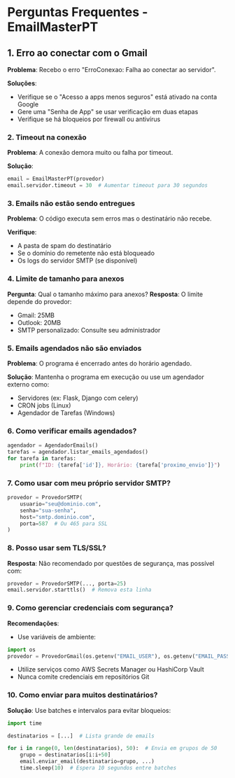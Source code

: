 # Perguntas Frequentes - EmailMasterPT


## 1. Erro ao conectar com o Gmail

**Problema**: Recebo o erro "ErroConexao: Falha ao conectar ao servidor".

**Soluções**:
- Verifique se o "Acesso a apps menos seguros" está ativado na conta Google
- Gere uma "Senha de App" se usar verificação em duas etapas
- Verifique se há bloqueios por firewall ou antivírus

### 2. Timeout na conexão

**Problema**: A conexão demora muito ou falha por timeout.

**Solução**:
```python
email = EmailMasterPT(provedor)
email.servidor.timeout = 30  # Aumentar timeout para 30 segundos
```
### 3. Emails não estão sendo entregues

**Problema**: O código executa sem erros mas o destinatário não recebe.

**Verifique**:
- A pasta de spam do destinatário
- Se o domínio do remetente não está bloqueado
- Os logs do servidor SMTP (se disponível)
  
### 4. Limite de tamanho para anexos

**Pergunta**: Qual o tamanho máximo para anexos?
**Resposta**: O limite depende do provedor:
- Gmail: 25MB
- Outlook: 20MB
- SMTP personalizado: Consulte seu administrador

### 5. Emails agendados não são enviados

**Problema**: O programa é encerrado antes do horário agendado.

**Solução**: Mantenha o programa em execução ou use um agendador externo como:
- Servidores (ex: Flask, Django com celery)
- CRON jobs (Linux)
- Agendador de Tarefas (Windows)

### 6. Como verificar emails agendados?

```python
agendador = AgendadorEmails()
tarefas = agendador.listar_emails_agendados()
for tarefa in tarefas:
    print(f"ID: {tarefa['id']}, Horário: {tarefa['proximo_envio']}")
```

### 7. Como usar com meu próprio servidor SMTP?

```python
provedor = ProvedorSMTP(
    usuario="seu@dominio.com",
    senha="sua-senha",
    host="smtp.dominio.com",
    porta=587  # Ou 465 para SSL
)
```

### 8. Posso usar sem TLS/SSL?

**Resposta**: Não recomendado por questões de segurança, mas possível com:
```python
provedor = ProvedorSMTP(..., porta=25)
email.servidor.starttls()  # Remova esta linha
```

### 9. Como gerenciar credenciais com segurança?

**Recomendações**:
- Use variáveis de ambiente:

```python
import os
provedor = ProvedorGmail(os.getenv("EMAIL_USER"), os.getenv("EMAIL_PASS"))
```
- Utilize serviços como AWS Secrets Manager ou HashiCorp Vault
- Nunca comite credenciais em repositórios Git
  
### 10. Como enviar para muitos destinatários?

**Solução**: Use batches e intervalos para evitar bloqueios:
```python
import time

destinatarios = [...]  # Lista grande de emails

for i in range(0, len(destinatarios), 50):  # Envia em grupos de 50
    grupo = destinatarios[i:i+50]
    email.enviar_email(destinatario=grupo, ...)
    time.sleep(10)  # Espera 10 segundos entre batches
```
